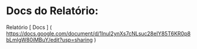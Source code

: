 # Docs do Relatório:
Relatório [ Docs ] ( https://docs.google.com/document/d/1InuI2ynXs7cNLsuc28eIY85T6KR0p8bLmlgW80iMBuY/edit?usp=sharing )
